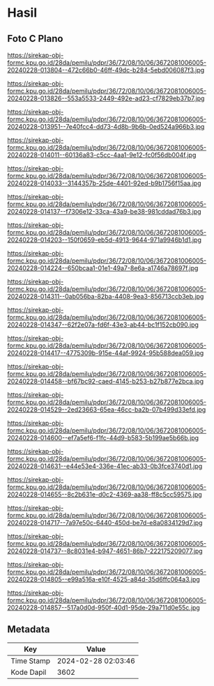 # Hasil

## Foto C Plano

https://sirekap-obj-formc.kpu.go.id/28da/pemilu/pdpr/36/72/08/10/06/3672081006005-20240228-013804--472c66b0-46ff-49dc-b284-5ebd006087f3.jpg

https://sirekap-obj-formc.kpu.go.id/28da/pemilu/pdpr/36/72/08/10/06/3672081006005-20240228-013826--553a5533-2449-492e-ad23-cf7829eb37b7.jpg

https://sirekap-obj-formc.kpu.go.id/28da/pemilu/pdpr/36/72/08/10/06/3672081006005-20240228-013951--7e40fcc4-dd73-4d8b-9b6b-0ed524a966b3.jpg

https://sirekap-obj-formc.kpu.go.id/28da/pemilu/pdpr/36/72/08/10/06/3672081006005-20240228-014011--60136a83-c5cc-4aa1-9e12-fc0f56db004f.jpg

https://sirekap-obj-formc.kpu.go.id/28da/pemilu/pdpr/36/72/08/10/06/3672081006005-20240228-014033--3144357b-25de-4401-92ed-b9b1756f15aa.jpg

https://sirekap-obj-formc.kpu.go.id/28da/pemilu/pdpr/36/72/08/10/06/3672081006005-20240228-014137--f7306e12-33ca-43a9-be38-981cddad76b3.jpg

https://sirekap-obj-formc.kpu.go.id/28da/pemilu/pdpr/36/72/08/10/06/3672081006005-20240228-014203--150f0659-eb5d-4913-9644-971a9946b1d1.jpg

https://sirekap-obj-formc.kpu.go.id/28da/pemilu/pdpr/36/72/08/10/06/3672081006005-20240228-014224--650bcaa1-01e1-49a7-8e6a-a1746a78697f.jpg

https://sirekap-obj-formc.kpu.go.id/28da/pemilu/pdpr/36/72/08/10/06/3672081006005-20240228-014311--0ab056ba-82ba-4408-9ea3-856713ccb3eb.jpg

https://sirekap-obj-formc.kpu.go.id/28da/pemilu/pdpr/36/72/08/10/06/3672081006005-20240228-014347--62f2e07a-fd6f-43e3-ab44-bc1f152cb090.jpg

https://sirekap-obj-formc.kpu.go.id/28da/pemilu/pdpr/36/72/08/10/06/3672081006005-20240228-014417--4775309b-915e-44af-9924-95b588dea059.jpg

https://sirekap-obj-formc.kpu.go.id/28da/pemilu/pdpr/36/72/08/10/06/3672081006005-20240228-014458--bf67bc92-caed-4145-b253-b27b877e2bca.jpg

https://sirekap-obj-formc.kpu.go.id/28da/pemilu/pdpr/36/72/08/10/06/3672081006005-20240228-014529--2ed23663-65ea-46cc-ba2b-07b499d33efd.jpg

https://sirekap-obj-formc.kpu.go.id/28da/pemilu/pdpr/36/72/08/10/06/3672081006005-20240228-014600--ef7a5ef6-f1fc-44d9-b583-5b199ae5b66b.jpg

https://sirekap-obj-formc.kpu.go.id/28da/pemilu/pdpr/36/72/08/10/06/3672081006005-20240228-014631--e44e53e4-336e-41ec-ab33-0b3fce3740d1.jpg

https://sirekap-obj-formc.kpu.go.id/28da/pemilu/pdpr/36/72/08/10/06/3672081006005-20240228-014655--8c2b631e-d0c2-4369-aa38-ff8c5cc59575.jpg

https://sirekap-obj-formc.kpu.go.id/28da/pemilu/pdpr/36/72/08/10/06/3672081006005-20240228-014717--7a97e50c-6440-450d-be7d-e8a0834129d7.jpg

https://sirekap-obj-formc.kpu.go.id/28da/pemilu/pdpr/36/72/08/10/06/3672081006005-20240228-014737--8c8031e4-b947-4651-86b7-222175209077.jpg

https://sirekap-obj-formc.kpu.go.id/28da/pemilu/pdpr/36/72/08/10/06/3672081006005-20240228-014805--e99a516a-e10f-4525-a84d-35d6ffc064a3.jpg

https://sirekap-obj-formc.kpu.go.id/28da/pemilu/pdpr/36/72/08/10/06/3672081006005-20240228-014857--517a0d0d-950f-40d1-95de-29a711d0e55c.jpg


## Metadata

| Key        | Value               |
| ---------- | ------------------- |
| Time Stamp | 2024-02-28 02:03:46 |
| Kode Dapil | 3602                |



